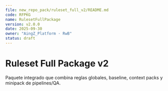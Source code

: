 ```yaml
---
file: new_repo_pack/ruleset_full_v2/README.md
code: RFPKG
name: RulesetFullPackage
version: v2.0.0
date: 2025-09-30
owner: "AingZ_Platform · RwB"
status: draft
---
```


# Ruleset Full Package v2

Paquete integrado que combina reglas globales, baseline, context packs y minipack de pipelines/QA.
